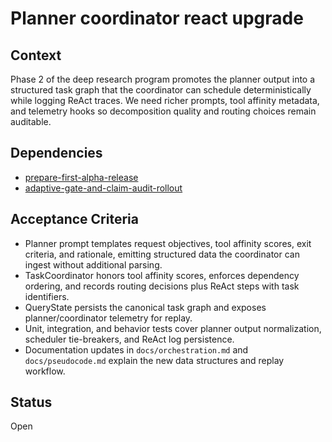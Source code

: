 # Planner coordinator react upgrade

## Context
Phase 2 of the deep research program promotes the planner output into a
structured task graph that the coordinator can schedule deterministically while
logging ReAct traces. We need richer prompts, tool affinity metadata, and
telemetry hooks so decomposition quality and routing choices remain auditable.

## Dependencies
- [prepare-first-alpha-release](prepare-first-alpha-release.md)
- [adaptive-gate-and-claim-audit-rollout](adaptive-gate-and-claim-audit-rollout.md)

## Acceptance Criteria
- Planner prompt templates request objectives, tool affinity scores, exit
  criteria, and rationale, emitting structured data the coordinator can ingest
  without additional parsing.
- TaskCoordinator honors tool affinity scores, enforces dependency ordering, and
  records routing decisions plus ReAct steps with task identifiers.
- QueryState persists the canonical task graph and exposes planner/coordinator
  telemetry for replay.
- Unit, integration, and behavior tests cover planner output normalization,
  scheduler tie-breakers, and ReAct log persistence.
- Documentation updates in `docs/orchestration.md` and `docs/pseudocode.md`
  explain the new data structures and replay workflow.

## Status
Open
